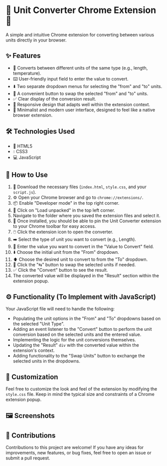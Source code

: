 # 📏 Unit Converter Chrome Extension 📐

A simple and intuitive Chrome extension for converting between various units directly in your browser.

## ✨ Features

* 🔄 Converts between different units of the same type (e.g., length, temperature).
* ⌨️ User-friendly input field to enter the value to convert.
* ⬇️ Two separate dropdown menus for selecting the "from" and "to" units.
* 🔄 A convenient button to swap the selected "from" and "to" units.
* ✅ Clear display of the conversion result.
* 📱 Responsive design that adapts well within the extension context.
* 🎨 Minimalist and modern user interface, designed to feel like a native browser extension.

## 🛠️ Technologies Used

* 📖 HTML5
* 💧 CSS3
* 💻 JavaScript

## 🚀 How to Use

1.  💾 Download the necessary files (`index.html`, `style.css`, and your `script.js`).
2.  ⚙️ Open your Chrome browser and go to `chrome://extensions/`.
3.  📦 Enable "Developer mode" in the top right corner.
4.  📂 Click on "Load unpacked" in the top left corner.
5.  Navigate to the folder where you saved the extension files and select it.
6.  📌 Once installed, you should be able to pin the Unit Converter extension to your Chrome toolbar for easy access.
7.  🖱️ Click the extension icon to open the converter.
8.  ➡️ Select the type of unit you want to convert (e.g., Length).
9.  🔢 Enter the value you want to convert in the "Value to Convert" field.
10. ⬇️ Choose the initial unit from the "From" dropdown.
11. ⬆️ Choose the desired unit to convert to from the "To" dropdown.
12. 🔄 Click the "⇆" button to swap the selected units if needed.
13. ✅ Click the "Convert" button to see the result.
14. The converted value will be displayed in the "Result" section within the extension popup.

## ⚙️ Functionality (To Implement with JavaScript)

Your JavaScript file will need to handle the following:

* Populating the unit options in the "From" and "To" dropdowns based on the selected "Unit Type".
* Adding an event listener to the "Convert" button to perform the unit conversion based on the selected units and the entered value.
* Implementing the logic for the unit conversions themselves.
* Updating the "Result" `div` with the converted value within the extension's context.
* Adding functionality to the "Swap Units" button to exchange the selected units in the dropdowns.

## 🎨 Customization

Feel free to customize the look and feel of the extension by modifying the `style.css` file. Keep in mind the typical size and constraints of a Chrome extension popup.

## 🖼️ Screenshots

## 🤝 Contributions

Contributions to this project are welcome! If you have any ideas for improvements, new features, or bug fixes, feel free to open an issue or submit a pull request.
